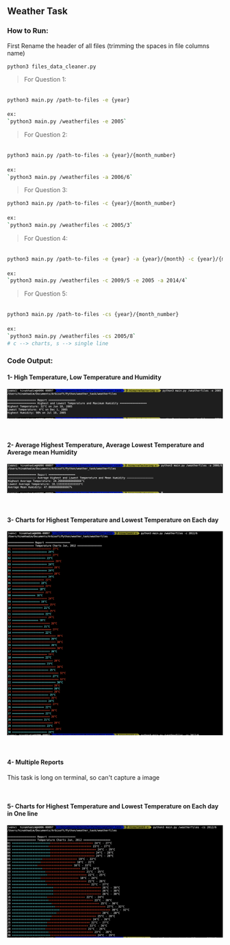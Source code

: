 ## Weather Task


### How to Run:


First Rename the header of all files (trimming the spaces in file columns name)
```commandline
python3 files_data_cleaner.py
```

> For Question 1:
```bash

python3 main.py /path-to-files -e {year}

ex: 
`python3 main.py /weatherfiles -e 2005`

```

> For Question 2:
```bash

python3 main.py /path-to-files -a {year}/{month_number}

ex: 
`python3 main.py /weatherfiles -a 2006/6`

```



> For Question 3:
```bash
python3 main.py /path-to-files -c {year}/{month_number}

ex: 
`python3 main.py /weatherfiles -c 2005/3`

```



> For Question 4:
```bash

python3 main.py /path-to-files -e {year} -a {year}/{month} -c {year}/{month}

ex: 
`python3 main.py /weatherfiles -c 2009/5 -e 2005 -a 2014/4`

```


> For Question 5:
```bash

python3 main.py /path-to-files -cs {year}/{month_number}

ex: 
`python3 main.py /weatherfiles -cs 2005/8`
# c --> charts, s --> single line
```







### Code Output:

#### 1- High Temperature, Low Temperature and Humidity

![Image of Question 1](./images/task1.png)

<br />

#### 2- Average Highest Temperature, Average Lowest Temperature and Average mean Humidity

![Image of Question 2](./images/task2.png)

<br />

#### 3- Charts for Highest Temperature and Lowest Temperature on Each day

![Image of Question 3](./images/task3.png)

<br />

#### 4- Multiple Reports

This task is long on terminal, so can't capture a image

<br />

#### 5- Charts for Highest Temperature and Lowest Temperature on Each day in One line

![Image of Question 5](./images/task4.png)

<br />

